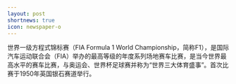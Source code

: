 ```yaml
---
layout: post
shortnews: true
icon: newspaper-o
---
```


世界一级方程式锦标赛（FIA Formula 1 World Championship，简称F1），是国际汽车运动联合会（FIA）举办的最高等级的年度系列场地赛车比赛，是当今世界最高水平的赛车比赛，与奥运会、世界杯足球赛并称为“世界三大体育盛事”。首次比赛于1950年英国银石赛道举行。

